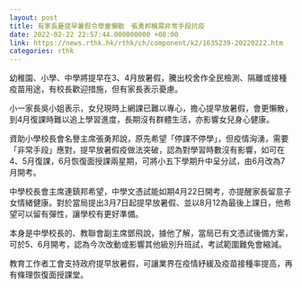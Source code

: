 ```yaml
---
layout: post
title: 有家長憂提早暑假令學童懶散　張勇邦稱需非常手段抗疫
date: 2022-02-22 22:57:44.000000000 +08:00
link: https://news.rthk.hk/rthk/ch/component/k2/1635239-20220222.htm
categories: rthk
---
```


幼稚園、小學、中學將提早在3、4月放暑假，騰出校舍作全民檢測、隔離或接種疫苗用途，有校長歡迎措施，但有家長表示憂慮。

小一家長吳小姐表示，女兒現時上網課已難以專心，擔心提早放暑假，會更懶散，到4月復課時難以追上學習進度，長期沒有群體生活，亦影響女兒身心健康。

資助小學校長會名譽主席張勇邦說，原先希望「停課不停學」，但疫情洶湧，需要「非常手段」應對，提早放暑假疫做法突破，認為對學習時數沒有影響，如可在4、5月復課，6月恢復面授課兩星期，可將小五下學期升中呈分試，由6月改為7月開考。

中學校長會主席連鎮邦希望，中學文憑試能如期4月22日開考，亦提醒家長留意子女情緒健康。對於當局提出3月7日起提早放暑假、並以8月12為最後上課日，他希望可以留有彈性，讓學校有更好準備。

本身是中學校長的、教聯會副主席鄧飛說，據他了解，當局已有文憑試後備方案，可於5、6月開考，認為今次改動或影響其他級別升班試，考試範圍難免會縮減。

教育工作者工會支持政府提早放暑假，可讓業界在疫情紓緩及疫苗接種率提高，再有條理恢復面授課堂。
